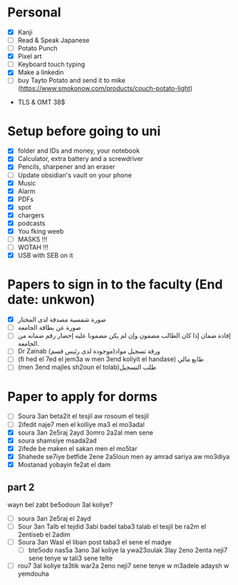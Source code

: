 # Personal
- [x] Kanji
- [ ] Read & Speak Japanese
- [ ] Potato Punch
- [x] Pixel art
- [ ] Keyboard touch typing
- [x] Make a linkedin
- [ ] buy Tayto Potato and send it to mike (https://www.smokonow.com/products/couch-potato-light)
- TLS & OMT 38$      

# Setup before going to uni
- [x] folder and IDs and money, your notebook
- [x] Calculator, extra battery and a screwdriver
- [x] Pencils, sharpener and an eraser
- [ ] Update obsidian's vault on your phone
- [x] Music
- [x] Alarm
- [x] PDFs
- [x] spot
- [x] chargers
- [x] podcasts
- [x] You fking weeb
- [ ] MASKS !!!
- [ ] WOTAH !!!
- [x] USB with SEB on it

# Papers to sign in to the faculty (End date: unkwon)
- [x] صورة شمسية مصدقة لدى المختار
- [ ] صورة عن بطاقة الجامعة
- [ ] إفادة ضمان إذا كان الطالب مضمون وإن لم يكن مضمونا عليه إحضار رقم ضمانه من الجامعة.
- [ ] Dr Zainab ورقة تسجيل مواد(موجودة لدى رئيس قسم)
- [ ] (fi hed el 7ed el jem3a w men 3end koliyit el handase) طابع مالي
- [ ] (men 3end majles sh2oun el tolab)طلب التسجيل 
# Paper to apply for dorms
- [ ] Soura 3an beta2it el tesjil aw rosoum el tesjil
- [ ] 2ifedit naje7 men el kolliye ma3 el mo3adal
- [x] soura 3an 2e5raj 2ayd 3omro 2a2al men sene
- [x] soura shamsiye msada2ad
- [x] 2ifede be maken el sakan men el mo5tar
- [x] Shahede se7iye betfide 2ene 2a5loun men ay amrad sariya aw mo3diya
- [x] Mostanad yobayin fe2at el dam

## part 2
wayn bel zabt be5odoun 3al koliye?
- [ ] soura 3an 2e5raj el 2ayd
- [ ] Sour 3an Talb el tejdid 3abi badel taba3 talab el tesjil be ra2m el 2entiseb el 2adim
- [ ] Soura 3an Wasl el liban post taba3 el sene el madye 
	- [ ] bte5odo nas5a 3ano 3al koliye la ywa23oulak 3lay 2eno 2enta neji7 sene tenye w tali3 sene telte
- [ ] rou7 3al koliye ta3tik war2a 2eno neji7 sene tenye w m3adele adaysh w yemdouha